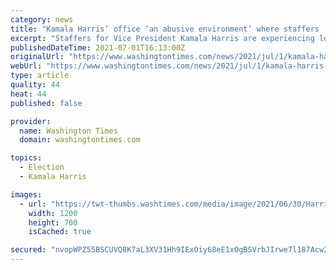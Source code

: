 ```yaml
---
category: news
title: "Kamala Harris’ office ‘an abusive environment’ where staffers ‘often feel mistreated’: Report"
excerpt: "Staffers for Vice President Kamala Harris are experiencing low morale in an unfriendly environment where they often feel ignored and mistreated, Politico reported Wednesday."
publishedDateTime: 2021-07-01T16:13:00Z
originalUrl: "https://www.washingtontimes.com/news/2021/jul/1/kamala-harris-office-an-abusive-environment-where-/"
webUrl: "https://www.washingtontimes.com/news/2021/jul/1/kamala-harris-office-an-abusive-environment-where-/"
type: article
quality: 44
heat: 44
published: false

provider:
  name: Washington Times
  domain: washingtontimes.com

topics:
  - Election
  - Kamala Harris

images:
  - url: "https://twt-thumbs.washtimes.com/media/image/2021/06/30/Harris_23720.jpg-4e69b_c0-0-3403-1985_s1200x700.jpg?b87853e179281a7c8f98351f37e25a4782a4ee2c"
    width: 1200
    height: 700
    isCached: true

secured: "nvopWPZ55BSCUVQ8K7aL3XV31Hh9IExOiy68eE1xOgBSVrbJIrwe7l187Acw2PlVVzs4V42IXOynoMMCK0Xknr8+bWfnTOt7h3vxMlL8kOqHMbpbQJAQFAhAfB0hofPxzBUvr1ixQW7kOizYFdbPEuGE0R/zlBBsrp06x/r1szkDzUjKG0MD4mjXBNJIDtUx//w29K89/dgsYBS40EKF6ZeVH/mrPEyDCtgqtLfAI+PhNTKNeaP+knnLSMXPxaR6A1HVUKuef/XdBwnzoSMsVUvBG8RN1n2NE7mfBn7FqaMVm71Bh9/6Z4k9FIrjm1J4Bu1wDDrNXiKqCNL/9zqghlKkVQSo8nBuhGLL9uBbRAE=;zDybxLQOAbmNN3sTMhNLPQ=="
---
```


